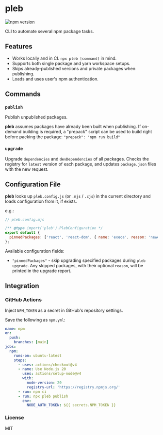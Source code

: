 # pleb

[![npm version](https://badge.fury.io/js/pleb.svg)](https://badge.fury.io/js/pleb)

CLI to automate several npm package tasks.

## Features

- Works locally and in CI. `npx pleb [command]` in mind.
- Supports both single package and yarn workspace setups.
- Skips already-published versions and private packages when publishing.
- Loads and uses user's npm authentication.

## Commands

### `publish`

Publish unpublished packages.

**pleb** assumes packages have already been built when publishing. If on-demand building is required, a "prepack" script can be used to build right before packing the package: `"prepack": "npm run build"`

### `upgrade`

Upgrade `dependencies` and `devDependencies` of all packages.
Checks the registry for `latest` version of each package, and updates `package.json` files with the new request.

## Configuration File

**pleb** looks up `pleb.config.js` (or `.mjs` / `.cjs`) in the current directory and loads configuration from it, if exists.

e.g.:

```js
// pleb.config.mjs

/** @type import('pleb').PlebConfiguration */
export default {
  pinnedPackages: ['react', 'react-dom', { name: 'execa', reason: 'newer version are pure ESM' }],
};
```

Available configuration fields:

- `"pinnedPackages"` - skip upgrading specified packages during `pleb upgrade`. Any skipped packages, with their optional `reason`, will be printed in the upgrade report.

## Integration

### GitHub Actions

Inject `NPM_TOKEN` as a secret in GitHub's repository settings.

Save the following as `npm.yml`:

```yml
name: npm
on:
  push:
    branches: [main]
jobs:
  npm:
    runs-on: ubuntu-latest
    steps:
      - uses: actions/checkout@v4
      - name: Use Node.js 20
        uses: actions/setup-node@v4
        with:
          node-version: 20
          registry-url: 'https://registry.npmjs.org/'
      - run: npm ci
      - run: npx pleb publish
        env:
          NODE_AUTH_TOKEN: ${{ secrets.NPM_TOKEN }}
```

### License

MIT
